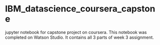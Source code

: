 # IBM_datascience_coursera_capstone
jupyter notebook for capstone project on coursera.
This notebook was completed on Watson Studio.
It contains all 3 parts of week 3 assignment.
